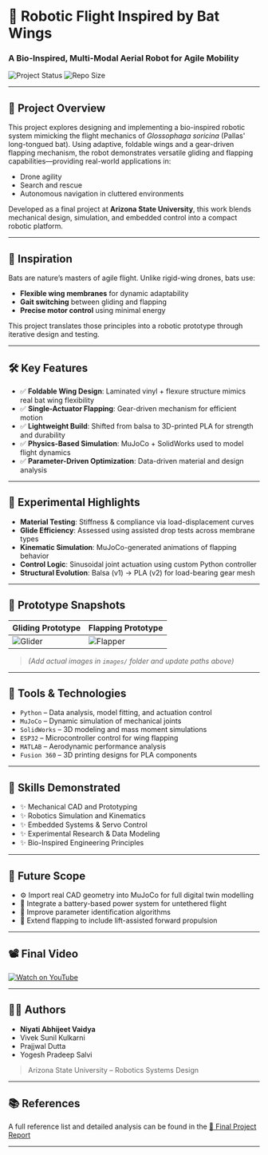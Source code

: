 # 🦇 Robotic Flight Inspired by Bat Wings

### A Bio-Inspired, Multi-Modal Aerial Robot for Agile Mobility

![Project Status](https://img.shields.io/badge/status-Completed-brightgreen)
![Repo Size](https://img.shields.io/github/repo-size/Niyati20/Robotic_Bat)


---

## 🚀 Project Overview

This project explores designing and implementing a bio-inspired robotic system mimicking the flight mechanics of *Glossophaga soricina* (Pallas' long-tongued bat). Using adaptive, foldable wings and a gear-driven flapping mechanism, the robot demonstrates versatile gliding and flapping capabilities—providing real-world applications in:

- Drone agility  
- Search and rescue  
- Autonomous navigation in cluttered environments

Developed as a final project at **Arizona State University**, this work blends mechanical design, simulation, and embedded control into a compact robotic platform.

---

## 🧠 Inspiration

Bats are nature’s masters of agile flight. Unlike rigid-wing drones, bats use:
- **Flexible wing membranes** for dynamic adaptability
- **Gait switching** between gliding and flapping
- **Precise motor control** using minimal energy

This project translates those principles into a robotic prototype through iterative design and testing.

---

## 🛠️ Key Features

- ✅ **Foldable Wing Design**: Laminated vinyl + flexure structure mimics real bat wing flexibility
- ✅ **Single-Actuator Flapping**: Gear-driven mechanism for efficient motion
- ✅ **Lightweight Build**: Shifted from balsa to 3D-printed PLA for strength and durability
- ✅ **Physics-Based Simulation**: MuJoCo + SolidWorks used to model flight dynamics
- ✅ **Parameter-Driven Optimization**: Data-driven material and design analysis

---

## 🧪 Experimental Highlights

- **Material Testing**: Stiffness & compliance via load-displacement curves
- **Glide Efficiency**: Assessed using assisted drop tests across membrane types
- **Kinematic Simulation**: MuJoCo-generated animations of flapping behavior
- **Control Logic**: Sinusoidal joint actuation using custom Python controller
- **Structural Evolution**: Balsa (v1) → PLA (v2) for load-bearing gear mesh

---

## 📸 Prototype Snapshots

| Gliding Prototype | Flapping Prototype |
|-------------------|--------------------|
| ![Glider](./images/glider_prototype.jpg) | ![Flapper](./images/flapping_prototype.jpg) |

> _(Add actual images in `images/` folder and update paths above)_

---

## 🔧 Tools & Technologies

- `Python` – Data analysis, model fitting, and actuation control
- `MuJoCo` – Dynamic simulation of mechanical joints
- `SolidWorks` – 3D modeling and mass moment simulations
- `ESP32` – Microcontroller control for wing flapping
- `MATLAB` – Aerodynamic performance analysis
- `Fusion 360` – 3D printing designs for PLA components

---

## 🎯 Skills Demonstrated

- ✨ Mechanical CAD and Prototyping  
- ✨ Robotics Simulation and Kinematics  
- ✨ Embedded Systems & Servo Control  
- ✨ Experimental Research & Data Modeling  
- ✨ Bio-Inspired Engineering Principles

---

## 🔮 Future Scope

- ⚙️ Import real CAD geometry into MuJoCo for full digital twin modelling  
- 🔋 Integrate a battery-based power system for untethered flight  
- 📐 Improve parameter identification algorithms  
- 🚀 Extend flapping to include lift-assisted forward propulsion

---

## 📽️ Final Video

[![Watch on YouTube](https://img.shields.io/badge/Watch-Demo%20Video-red)](https://youtu.be/ZdsJeafwBmk)

---

## 👩‍🔬 Authors

- **Niyati Abhijeet Vaidya**  
- Vivek Sunil Kulkarni  
- Prajjwal Dutta  
- Yogesh Pradeep Salvi  

> Arizona State University – Robotics Systems Design

---

## 📚 References

A full reference list and detailed analysis can be found in the [📄 Final Project Report](https://github.com/Niyati-Projects/Robotic_Bat/blob/main/Final%20Project%20Report.pdf) 

---


